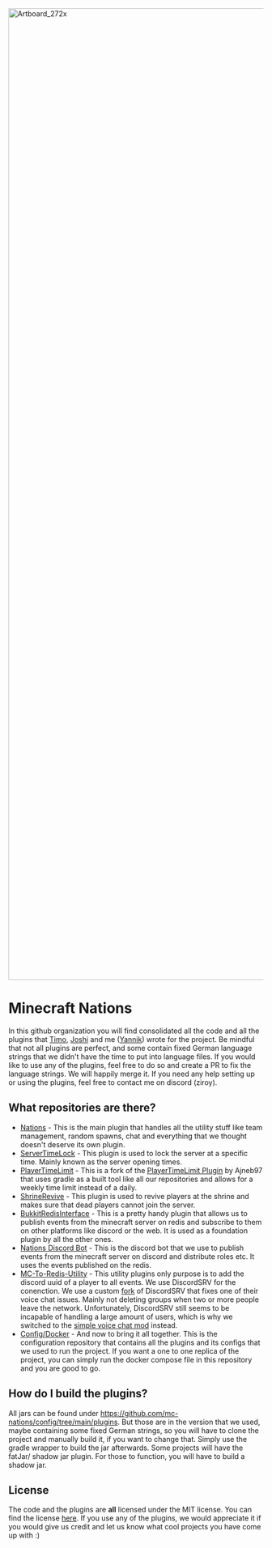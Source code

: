 <img width="1920" alt="Artboard_272x" src="https://github.com/mc-nations/.github/assets/44354000/5f00753e-a4cb-4d6e-bbd4-de5d02da147b">


# Minecraft Nations

In this github organization you will find consolidated all the code and all the plugins that [Timo](https://github.com/TPausL), [Joshi](https://github.com/Jozys) and me ([Yannik](https://github.com/ItsZiroy)) wrote for the project. Be mindful that not all plugins are perfect, and some contain fixed German language strings that we didn't have the time to put into language files. If you would like to use any of the plugins, feel free to do so and create a PR to fix the language strings. We will happily merge it. If you need any help setting up or using the plugins, feel free to contact me on discord (ziroy).

## What repositories are there?

- [Nations](https://github.com/mc-nations/nations) - This is the main plugin that handles all the utility stuff like team management, random spawns, chat and everything that we thought doesn't deserve its own plugin.
- [ServerTimeLock](https://github.com/mc-nations/server-time-lock) - This plugin is used to lock the server at a specific time. Mainly known as the server opening times.
- [PlayerTimeLimit](https://github.com/mc-nations/player-time-limit) - This is a fork of the [PlayerTimeLimit Plugin](https://github.com/Ajneb97/PlayerTimeLimit) by Ajneb97 that uses gradle as a built tool like all our repositories and allows for a weekly time limit instead of a daily.
- [ShrineRevive](https://github.com/mc-nations/shrine-revive) - This plugin is used to revive players at the shrine and makes sure that dead players cannot join the server.
- [BukkitRedisInterface](https://github.com/mc-nations/bukkit-redis-interface) - This is a pretty handy plugin that allows us to publish events from the minecraft server on redis and subscribe to them on other platforms like discord or the web. It is used as a foundation plugin by all the other ones.
- [Nations Discord Bot](https://github.com/mc-nations/discord-bot) - This is the discord bot that we use to publish events from the minecraft server on discord and distribute roles etc. It uses the events published on the redis.
- [MC-To-Redis-Utility](https://github.com/mc-nations/mc-to-redis-utility) - This utility plugins only purpose is to add the discord uuid of a player to all events. We use DiscordSRV for the conenction. We use a custom [fork](https://github.com/mc-nations/DiscordSRV) of DiscordSRV that fixes one of their voice chat issues. Mainly not deleting groups when two or more people leave the network. Unfortunately, DiscordSRV still seems to be incapable of handling a large amount of users, which is why we switched to the [simple voice chat mod](https://modrinth.com/plugin/simple-voice-chat/versions) instead. 
- [Config/Docker](https://github.com/mc-nations/config) - And now to bring it all together. This is the configuration repository that contains all the plugins and its configs that we used to run the project. If you want a one to one replica of the project, you can simply run the docker compose file in this repository and you are good to go.

## How do I build the plugins?
All jars can be found under https://github.com/mc-nations/config/tree/main/plugins. But those are in the version that we used, maybe containing some fixed German strings, so you will have to clone the project and manually build it, if you want to change that. Simply use the gradle wrapper to build the jar afterwards. Some projects will have the fatJar/ shadow jar plugin. For those to function, you will have to build a shadow jar.

## License
The code and the plugins are **all** licensed under the MIT license. You can find the license [here](/LICENSE.txt). If you use any of the plugins, we would appreciate it if you would give us credit and let us know what cool projects you have come up with :)
